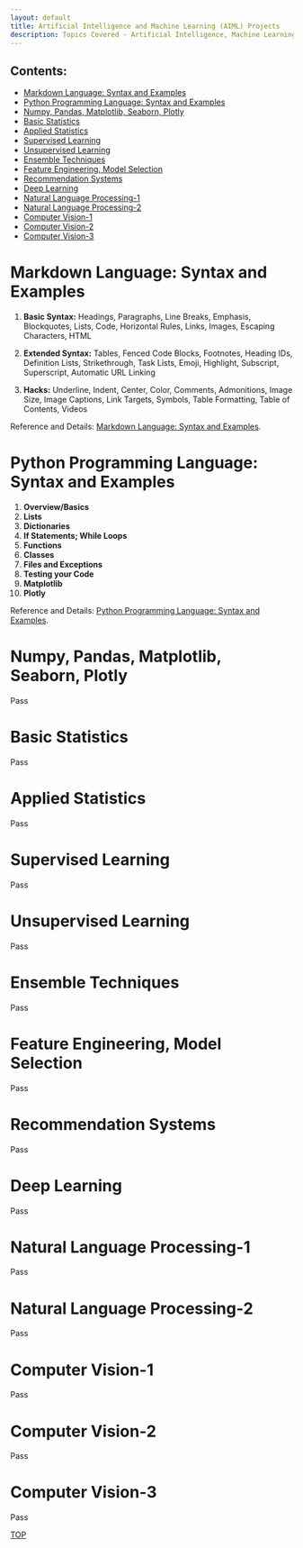 ```yaml
---
layout: default
title: Artificial Intelligence and Machine Learning (AIML) Projects
description: Topics Covered - Artificial Intelligence, Machine Learning, Data Science
---
```


## Contents:<!-- omit in toc -->

- [Markdown Language: Syntax and Examples](#markdown-language-syntax-and-examples)
- [Python Programming Language: Syntax and Examples](#python-programming-language-syntax-and-examples)
- [Numpy, Pandas, Matplotlib, Seaborn, Plotly](#numpy-pandas-matplotlib-seaborn-plotly)
- [Basic Statistics](#basic-statistics)
- [Applied Statistics](#applied-statistics)
- [Supervised Learning](#supervised-learning)
- [Unsupervised Learning](#unsupervised-learning)
- [Ensemble Techniques](#ensemble-techniques)
- [Feature Engineering, Model Selection](#feature-engineering-model-selection)
- [Recommendation Systems](#recommendation-systems)
- [Deep Learning](#deep-learning)
- [Natural Language Processing-1](#natural-language-processing-1)
- [Natural Language Processing-2](#natural-language-processing-2)
- [Computer Vision-1](#computer-vision-1)
- [Computer Vision-2](#computer-vision-2)
- [Computer Vision-3](#computer-vision-3)

# Markdown Language: Syntax and Examples

1. **Basic Syntax:** Headings, Paragraphs, Line Breaks, Emphasis, Blockquotes, Lists, Code, Horizontal Rules, Links, Images, Escaping Characters, HTML

2. **Extended Syntax:** Tables, Fenced Code Blocks, Footnotes, Heading IDs, Definition Lists, Strikethrough, Task Lists, Emoji, Highlight, Subscript, Superscript, Automatic URL Linking

3. **Hacks:** Underline, Indent, Center, Color, Comments, Admonitions, Image Size, Image Captions, Link Targets, Symbols, Table Formatting, Table of Contents, Videos

Reference and Details: [Markdown Language: Syntax and Examples](./markdown-language-syntax-and-examples).

# Python Programming Language: Syntax and Examples

1. **Overview/Basics**
2. **Lists**
3. **Dictionaries**
4. **If Statements; While Loops**
5. **Functions**
6. **Classes**
7. **Files and Exceptions**
8. **Testing your Code**
9. **Matplotlib**
10. **Plotly**

Reference and Details: [Python Programming Language: Syntax and Examples](./python-programming-language-syntax-and-examples).

# Numpy, Pandas, Matplotlib, Seaborn, Plotly

Pass

# Basic Statistics

Pass

# Applied Statistics

Pass

# Supervised Learning

Pass

# Unsupervised Learning

Pass

# Ensemble Techniques

Pass

# Feature Engineering, Model Selection

Pass

# Recommendation Systems

Pass

# Deep Learning

Pass

# Natural Language Processing-1

Pass

# Natural Language Processing-2

Pass

# Computer Vision-1

Pass

# Computer Vision-2

Pass

# Computer Vision-3

Pass

[TOP](#contents)
